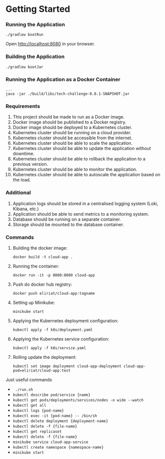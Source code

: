 # Getting Started

### Running the Application

```
./gradlew bootRun
```

Open [http://localhost:8080](http://localhost:8080) in your browser.

### Building the Application

```
./gradlew bootJar
```

### Running the Application as a Docker Container

```
...
java -jar ./build/libs/tech-challenge-0.0.1-SNAPSHOT.jar
```

### Requirements

1. This project should be made to run as a Docker image.
2. Docker image should be published to a Docker registry.
3. Docker image should be deployed to a Kubernetes cluster.
4. Kubernetes cluster should be running on a cloud provider.
5. Kubernetes cluster should be accessible from the internet.
6. Kubernetes cluster should be able to scale the application.
7. Kubernetes cluster should be able to update the application without downtime.
8. Kubernetes cluster should be able to rollback the application to a previous version.
9. Kubernetes cluster should be able to monitor the application.
10. Kubernetes cluster should be able to autoscale the application based on the load.

### Additional
1. Application logs should be stored in a centralised logging system (Loki, Kibana, etc.)
2. Application should be able to send metrics to a monitoring system.
3. Database should be running on a separate container.
4. Storage should be mounted to the database container.

### Commands

1. Building the docker image:

   `docker build -t cloud-app .`
2. Running the container:

   `docker run -it -p 8080:8080 cloud-app`
3. Push do docker hub registry:

   `docker push eliriat/cloud-app:tagname`
4. Setting up Minikube:

   `minikube start`
5. Applying the Kubernetes deployment configuration:

   `kubectl apply -f k8s/deployment.yaml`
6. Applying the Kubernetes service configuration:

   `kubectl apply -f k8s/service.yaml`
7. Rolling update the deployment:

   `kubectl set image deployment cloud-app-deployment cloud-app-pod=eliriat/cloud-app:test`

Just useful commands

   - ` ./run.sh`
   - `kubectl describe pod/service {name}`
   - `kubectl get pods/deployments/services/nodes -o wide --watch`
   - `kubectl get all`
   - `kubectl logs {pod-name}`
   - `kubectl exec -it {pod-name} -- /bin/sh`
   - `kubectl delete deployment {deployment-name}`
   - `kubectl delete -f {file-name}`
   - `kubectl get replicaset`
   - `kubectl delete -f {file-name}`
   - `minikube service cloud-app-service`
   - `kubectl create namespace {namespace-name}`
   - `minikube start`

